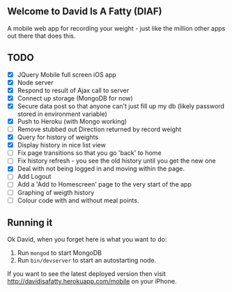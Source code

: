 Welcome to David Is A Fatty (DIAF)
-------

A mobile web app for recording your weight - just like the million other apps out there that does this.


TODO
-----
- [X] JQuery Mobile full screen iOS app
- [X] Node server
- [X] Respond to result of Ajax call to server
- [X] Connect up storage (MongoDB for now)
- [X] Secure data post so that anyone can't just fill up my db (likely password stored in environment variable)
- [X] Push to Heroku (with Mongo working)
- [ ] Remove stubbed out Direction returned by record weight
- [X] Query for history of weights
- [X] Display history in nice list view
- [ ] Fix page transitions so that you go 'back' to home
- [ ] Fix history refresh - you see the old history until you get the new one
- [X] Deal with not being logged in and moving within the page.
- [ ] Add Logout
- [ ] Add a 'Add to Homescreen' page to the very start of the app
- [ ] Graphing of weigth history
- [ ] Colour code with and without meal points.

Running it
------------
Ok David, when you forget here is what you want to do:

1. Run ``mongod`` to start MongoDB
2. Run ``bin/devserver`` to start an autostarting node.

If you want to see the latest deployed version then visit http://davidisafatty.herokuapp.com/mobile on your iPhone.

